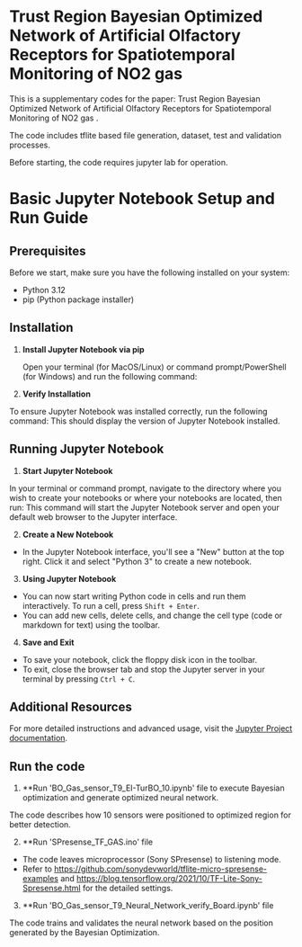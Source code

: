 # Trust Region Bayesian Optimized Network of Artificial Olfactory Receptors for Spatiotemporal Monitoring of NO2 gas 

This is a supplementary codes for the paper: Trust Region Bayesian Optimized Network of Artificial Olfactory Receptors for Spatiotemporal Monitoring of NO2 gas .

The code includes tflite based file generation, dataset, test and validation processes.

Before starting, the code requires jupyter lab for operation.

# Basic Jupyter Notebook Setup and Run Guide

## Prerequisites

Before we start, make sure you have the following installed on your system:
- Python 3.12
- pip (Python package installer)

## Installation

1. **Install Jupyter Notebook via pip**

   Open your terminal (for MacOS/Linux) or command prompt/PowerShell (for Windows) and run the following command:

2. **Verify Installation**

To ensure Jupyter Notebook was installed correctly, run the following command:
This should display the version of Jupyter Notebook installed.

## Running Jupyter Notebook

1. **Start Jupyter Notebook**

In your terminal or command prompt, navigate to the directory where you wish to create your notebooks or where your notebooks are located, then run:
This command will start the Jupyter Notebook server and open your default web browser to the Jupyter interface.

2. **Create a New Notebook**

- In the Jupyter Notebook interface, you'll see a "New" button at the top right. Click it and select "Python 3" to create a new notebook.

3. **Using Jupyter Notebook**

- You can now start writing Python code in cells and run them interactively. To run a cell, press `Shift + Enter`.
- You can add new cells, delete cells, and change the cell type (code or markdown for text) using the toolbar.

4. **Save and Exit**

- To save your notebook, click the floppy disk icon in the toolbar.
- To exit, close the browser tab and stop the Jupyter server in your terminal by pressing `Ctrl + C`.

## Additional Resources

For more detailed instructions and advanced usage, visit the [Jupyter Project documentation](https://jupyter.org/documentation).

## Run the code

1. **Run 'BO_Gas_sensor_T9_EI-TurBO_10.ipynb' file to execute Bayesian optimization and generate optimized neural network.

The code describes how 10 sensors were positioned to optimized region for better detection.

2. **Run 'SPresense_TF_GAS.ino' file

- The code leaves microprocessor (Sony SPresense) to listening mode.
- Refer to https://github.com/sonydevworld/tflite-micro-spresense-examples and https://blog.tensorflow.org/2021/10/TF-Lite-Sony-Spresense.html for the detailed settings.

3. **Run 'BO_Gas_sensor_T9_Neural_Network_verify_Board.ipynb' file

The code trains and validates the neural network based on the position generated by the Bayesian Optimization.
